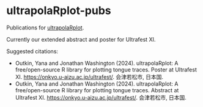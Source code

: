 # ultrapolaRplot-pubs
Publications for [ultrapolaRplot](https://github.com/SwatPhonLab/ultrapolaRplot/).

Currently our extended abstract and poster for Ultrafest XI.

Suggested citations:
* Outkin, Yana and Jonathan Washington (2024).  ultrapolaRplot: A free/open-source R library for plotting tongue traces.  Poster at Ultrafest XI.  https://onkyo.u-aizu.ac.jp/ultrafest/.  会津若松市, 日本国.
* Outkin, Yana and Jonathan Washington (2024).  ultrapolaRplot: A free/open-source R library for plotting tongue traces.  Abstract at Ultrafest XI.  https://onkyo.u-aizu.ac.jp/ultrafest/.  会津若松市, 日本国.
